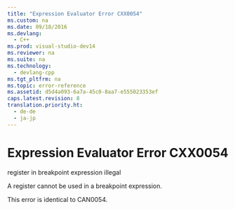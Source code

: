 ```yaml
---
title: "Expression Evaluator Error CXX0054"
ms.custom: na
ms.date: 09/18/2016
ms.devlang: 
  - C++
ms.prod: visual-studio-dev14
ms.reviewer: na
ms.suite: na
ms.technology: 
  - devlang-cpp
ms.tgt_pltfrm: na
ms.topic: error-reference
ms.assetid: d5d4a093-6a7a-45c0-8aa7-e555023353ef
caps.latest.revision: 8
translation.priority.ht: 
  - de-de
  - ja-jp
---
```

# Expression Evaluator Error CXX0054
register in breakpoint expression illegal  
  
 A register cannot be used in a breakpoint expression.  
  
 This error is identical to CAN0054.